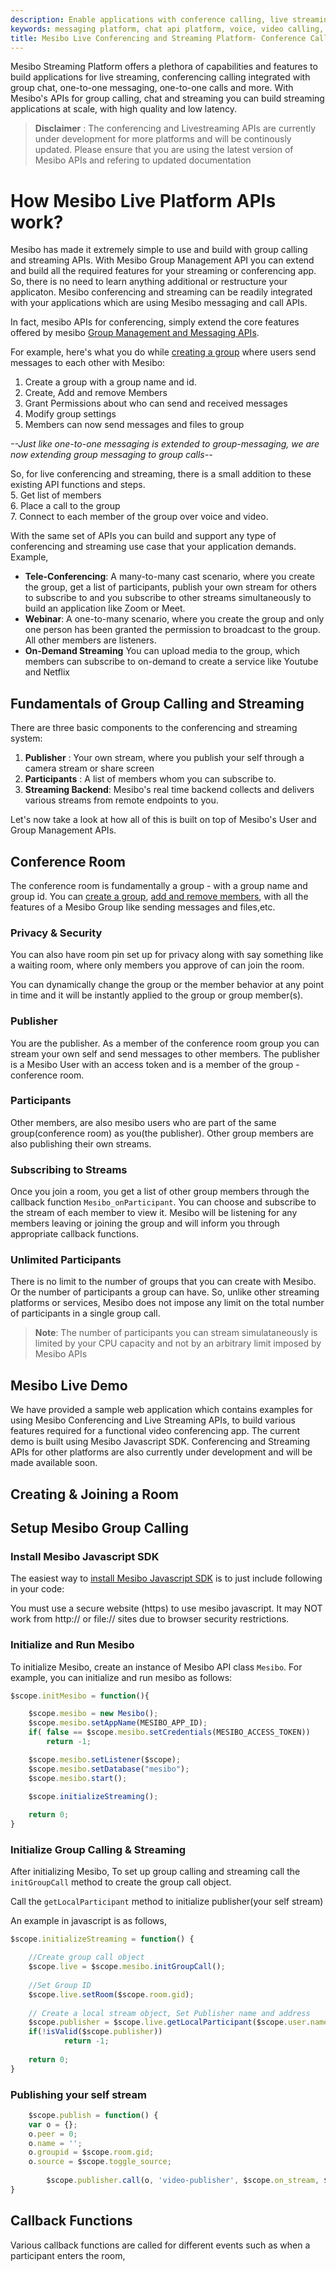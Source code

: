 ```yaml
---
description: Enable applications with conference calling, live streaming, screen sharing, group chat and more
keywords: messaging platform, chat api platform, voice, video calling, mesibo communication platform
title: Mesibo Live Conferencing and Streaming Platform- Conference Calling, Live Streaming, Screen sharing and chat API
---
```


Mesibo Streaming Platform offers a plethora of capabilities and features to build applications for live streaming, conferencing calling integrated with group chat, one-to-one messaging, one-to-one calls and more. With Mesibo's APIs for group calling, chat and streaming you can build streaming applications at scale, with high quality and low latency.

> **Disclaimer** : The conferencing and Livestreaming APIs are currently under development for more platforms and will be continously updated. Please ensure that you are using the latest version of Mesibo APIs and refering to updated documentation

# How Mesibo Live Platform APIs work?
Mesibo has made it extremely simple to use and build with group calling and streaming APIs. With Mesibo Group Management API 
you can extend and build all the required features for your streaming or conferencing app. So, there is no need to learn anything additional or restructure your applicaton. Mesibo conferencing and streaming can be readily integrated with your applications which are using Mesibo messaging and call APIs.

In fact, mesibo APIs for conferencing, simply extend the core features offered by mesibo [Group Management and Messaging APIs](https://mesibo.com/documentation/api/backend-api/#group-management-apis).

For example, here's what you do while [creating a group](https://mesibo.com/documentation/api/backend-api/#create-a-group) where users send messages to each other with Mesibo:

1. Create a group with a group name and id.
2. Create, Add and remove Members 
3. Grant Permissions about who can send and received messages
4. Modify group settings
5. Members can now send messages and files to group

*--Just like one-to-one messaging is extended to group-messaging, we are now extending group messaging to group calls--*

So, for live conferencing and streaming, there is a small addition to these existing API functions and steps.  
5. Get list of members   
6. Place a call to the group  
7. Connect to each member of the group over voice and video.

With the same set of APIs you can build and support any type of conferencing and streaming use case that your application demands. Example,
- **Tele-Conferencing**: A many-to-many cast scenario, where you create the group, get a list of participants, publish your own stream for others to subscribe to and you subscribe to other streams simultaneously to build an application like Zoom or Meet.
- **Webinar**: A one-to-many scenario, where you create the group and only one person has been granted the permission to broadcast to the group. All other members are listeners.
- **On-Demand Streaming** You can upload media to the group, which members can subscribe to on-demand to create a service like Youtube and Netflix


## Fundamentals of Group Calling and Streaming

 There are three basic components to the conferencing and streaming system:
 1. **Publisher** : Your own stream, where you publish your self through a camera stream or share screen
 2. **Participants**  : A list of members whom you can subscribe to.
 3. **Streaming Backend**: Mesibo's real time backend collects and delivers various streams from remote endpoints to you.
 
Let's now take a look at how all of this is built on top of Mesibo's User and Group Management APIs.

## Conference Room
The conference room is fundamentally a group - with a group name and group id. You can [create a group](https://mesibo.com/documentation/api/backend-api/#create-a-group), [add and remove members](https://mesibo.com/documentation/api/backend-api/#add-or-remove-group-members), with all the features of a Mesibo Group like sending messages and files,etc.

### Privacy & Security
You can also have room pin set up for privacy along with say something like a waiting room, where only members you approve of can join the room.

You can dynamically change the group or the member behavior at any point in time and it will be instantly applied to the group or group member(s).

### Publisher
You are the publisher. As a member of the conference room group you can stream your own self and send messages to other members. The publisher is a Mesibo User with an access token and is a member of the group - conference room.

### Participants
Other members, are also mesibo users who are part of the same group(conference room) as you(the publisher). Other group members are also publishing their own streams.

### Subscribing to Streams
Once you join a room, you get a list of other group members through the callback function `Mesibo_onParticipant`. You can choose and subscribe to the stream of each member to view it. Mesibo will be listening for any members leaving or joining the group and will inform you through appropriate callback functions.

### Unlimited Participants
There is no limit to the number of groups that you can create with Mesibo. Or the number of participants a group can have.
So, unlike other streaming platforms or services, Mesibo does not impose any limit on the total number of participants in a single group call.

> **Note**: The number of participants you can stream simulataneously is limited by your CPU capacity and not by an arbitrary limit imposed by Mesibo APIs

## Mesibo Live Demo
We have provided a sample web application which contains examples for using Mesibo Conferencing and Live Streaming APIs, to build various features required for a functional video conferencing app. The current demo is built using Mesibo Javascript SDK. Conferencing and Streaming APIs for other platforms are also currently under development and will be made available soon.

## Creating & Joining a Room

## Setup Mesibo Group Calling

### Install Mesibo Javascript SDK
The easiest way to [install Mesibo Javascript SDK](https://mesibo.com/documentation/install/javascript/) is to just include following in your code:

<script type="text/javascript" src="https://api.mesibo.com/mesibo.js"></script>

You must use a secure website (https) to use mesibo javascript. It may NOT work from http:// or file:// sites due to browser security restrictions.

### Initialize and Run Mesibo
To initialize Mesibo, create an instance of Mesibo API class `Mesibo`. 
 For example, you can initialize and run mesibo as follows:
 
```javascript
$scope.initMesibo = function(){

    $scope.mesibo = new Mesibo();
    $scope.mesibo.setAppName(MESIBO_APP_ID);
    if( false == $scope.mesibo.setCredentials(MESIBO_ACCESS_TOKEN))
        return -1;

    $scope.mesibo.setListener($scope);
    $scope.mesibo.setDatabase("mesibo");
    $scope.mesibo.start();

    $scope.initializeStreaming();
    
    return 0;
}
```
### Initialize Group Calling & Streaming

After initializing Mesibo, To set up group calling and streaming call the `initGroupCall` method to create the group call object.

Call the `getLocalParticipant` method to initialize publisher(your self stream) 

An example in javascript is as follows,
```javascript
$scope.initializeStreaming = function() {

    //Create group call object
    $scope.live = $scope.mesibo.initGroupCall(); 
    
    //Set Group ID
    $scope.live.setRoom($scope.room.gid); 
    
    // Create a local stream object, Set Publisher name and address
    $scope.publisher = $scope.live.getLocalParticipant($scope.user.name, $scope.user.address); 
    if(!isValid($scope.publisher))
        	return -1; 
    
    return 0;
}          
```
### Publishing your self stream
```javascript
    $scope.publish = function() {
	var o = {};
	o.peer = 0;
	o.name = '';
	o.groupid = $scope.room.gid;	
	o.source = $scope.toggle_source;	   
	
        $scope.publisher.call(o, 'video-publisher', $scope.on_stream, $scope.on_status);
}
```

## Callback Functions
Various callback functions are called for different events such as when a participant enters the room, 



